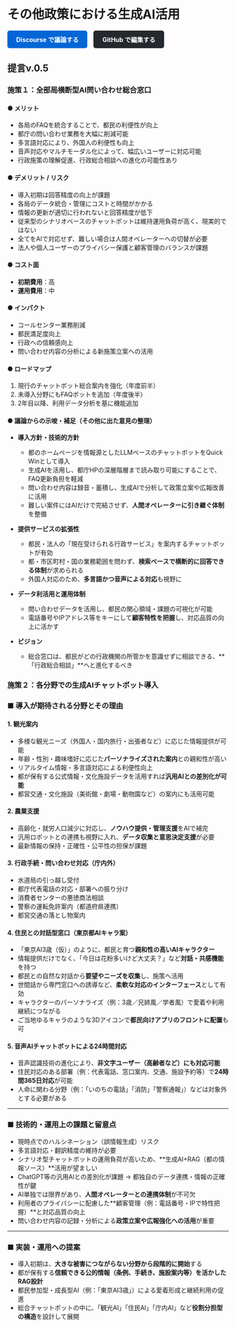 # その他政策における生成AI活用

<div style="margin-bottom: 20px;">
<a href="https://large-scale-conversation-sandbox.discourse.group/t/topic/364" style="display: inline-block; padding: 10px 20px; margin-right: 10px; background-color: #0366d6; color: white; text-decoration: none; border-radius: 5px; font-weight: bold;">Discourse で議論する</a>
<a href="https://github.com/takahiroanno2024/2025_ai_idobatakaigi_output/blob/main/docs/1.3_%E3%81%9D%E3%81%AE%E4%BB%96%E6%94%BF%E7%AD%96%E3%81%AB%E3%81%8A%E3%81%91%E3%82%8B%E7%94%9F%E6%88%90AI%E6%B4%BB%E7%94%A8.md" style="display: inline-block; padding: 10px 20px; background-color: #24292e; color: white; text-decoration: none; border-radius: 5px; font-weight: bold;">GitHub で編集する</a>
</div>

## 提言v.0.5

### 施策１：全部局横断型AI問い合わせ総合窓口

#### ● メリット
- 各局のFAQを統合することで、都民の利便性が向上  
- 都庁の問い合わせ業務を大幅に削減可能  
- 多言語対応により、外国人の利便性も向上  
- 音声対応やマルチモーダル化によって、幅広いユーザーに対応可能  
- 行政施策の理解促進、行政総合相談への進化の可能性あり  

#### ● デメリット / リスク
- 導入初期は回答精度の向上が課題  
- 各局のデータ統合・管理にコストと時間がかかる  
- 情報の更新が適切に行われないと回答精度が低下  
- 従来型のシナリオベースのチャットボットは維持運用負荷が高く、現実的ではない  
- 全てをAIで対応せず、難しい場合は人間オペレーターへの切替が必要  
- 法人や個人ユーザーのプライバシー保護と顧客管理のバランスが課題  

#### ● コスト面
- **初期費用**：高  
- **運用費用**：中  

#### ● インパクト
- コールセンター業務削減  
- 都民満足度向上  
- 行政への信頼感向上  
- 問い合わせ内容の分析による新施策立案への活用  

#### ● ロードマップ
1. 現行のチャットボット総合案内を強化（年度前半）  
2. 未導入分野にもFAQボットを追加（年度後半）  
3. 2年目以降、利用データ分析を基に機能追加  

#### ● 議論からの示唆・補足（その他に出た意見の整理）

- **導入方針・技術的方針**
  - 都のホームページを情報源としたLLMベースのチャットボットをQuick Winとして導入  
  - 生成AIを活用し、都庁HPの深層階層まで読み取り可能にすることで、FAQ更新負担を軽減  
  - 問い合わせ内容は録音・蓄積し、生成AIで分析して政策立案や広報改善に活用  
  - 難しい案件にはAIだけで完結させず、**人間オペレーターに引き継ぐ体制**を整備  

- **提供サービスの拡張性**
  - 都民・法人の「現在受けられる行政サービス」を案内するチャットボットが有効  
  - 都・市区町村・国の業務範囲を問わず、**検索ベースで横断的に回答できる体制**が求められる  
  - 外国人対応のため、**多言語かつ音声による対応**も視野に  

- **データ利活用と運用体制**
  - 問い合わせデータを活用し、都民の関心領域・課題の可視化が可能  
  - 電話番号やIPアドレス等をキーにして**顧客特性を把握**し、対応品質の向上に活かす  

- **ビジョン**
  - 総合窓口は、都民がどの行政機関の所管かを意識せずに相談できる、**「行政総合相談」**へと進化するべき
 

### 施策２：各分野での生成AIチャットボット導入

### ■ 導入が期待される分野とその理由

#### 1. 観光案内
- 多様な観光ニーズ（外国人・国内旅行・出張者など）に応じた情報提供が可能
- 年齢・性別・趣味嗜好に応じた**パーソナライズされた案内**との親和性が高い
- リアルタイム情報・多言語対応による利便性向上
- 都が保有する公式情報・文化施設データを活用すれば**汎用AIとの差別化が可能**
- 都営交通・文化施設（美術館・劇場・動物園など）の案内にも活用可能

#### 2. 農業支援
- 高齢化・就労人口減少に対応し、**ノウハウ提供・管理支援**をAIで補完
- 汎用ロボットとの連携も視野に入れ、**データ収集と意思決定支援**が必要
- 最新情報の保持・正確性・公平性の担保が課題

#### 3. 行政手続・問い合わせ対応（庁内外）
- 水道局の引っ越し受付  
- 都庁代表電話の対応・部署への振り分け  
- 消費者センターの悪徳商法相談  
- 警察の運転免許案内（都道府県連携）  
- 都営交通の落とし物案内  

#### 4. 住民との対話型窓口（東京都AIキャラ案）
- 「東京AI3歳（仮）」のように、都民と育つ**親和性の高いAIキャラクター**
- 情報提供だけでなく、「今日は花粉多いけど大丈夫？」など**対話・共感機能**を持つ
- 都民との自然な対話から**要望やニーズを収集**し、施策へ活用
- 世間話から専門窓口への誘導など、**柔軟な対応のインターフェース**として有効
- キャラクターのパーソナライズ（例：3歳／兄姉風／学者風）で愛着や利用継続につながる
- ご当地ゆるキャラのような3Dアイコンで**都民向けアプリのフロントに配置**も可

#### 5. 音声AIチャットボットによる24時間対応
- 音声認識技術の進化により、**非文字ユーザー（高齢者など）にも対応可能**
- 住民対応のある部署（例：代表電話、窓口案内、交通、施設予約等）で**24時間365日対応**が可能
- 人命に関わる分野（例：「いのちの電話」「消防」「警察通報」）などは対象外とする必要がある

---

### ■ 技術的・運用上の課題と留意点

- 現時点でのハルシネーション（誤情報生成）リスク  
- 多言語対応・翻訳精度の維持が必要  
- シナリオ型チャットボットの運用負荷が高いため、**生成AI+RAG（都の情報ソース）**活用が望ましい  
- ChatGPT等の汎用AIとの差別化が課題 → 都独自のデータ連携・情報の正確性が鍵  
- AI単独では限界があり、**人間オペレーターとの連携体制**が不可欠  
- 利用者のプライバシーに配慮した**顧客管理（例：電話番号・IPで特性把握）**と対応品質の向上  
- 問い合わせ内容の記録・分析による**政策立案や広報強化への活用**が重要  

---

### ■ 実装・運用への提案

- 導入初期は、**大きな被害につながらない分野から段階的に開始**する
- 都が保有する**信頼できる公的情報（条例、手続き、施設案内等）を活かしたRAG設計**
- 都民参加型・成長型AI（例：「東京AI3歳」）による愛着形成と継続利用の促進
- 総合チャットボットの中に、「観光AI」「住民AI」「庁内AI」など**役割分担型の構造**を設計して展開
